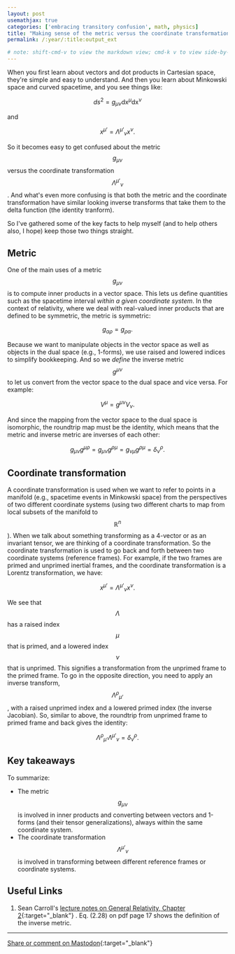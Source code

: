 ```yaml
---
layout: post
usemathjax: true
categories: ['embracing transitory confusion', math, physics]
title: "Making sense of the metric versus the coordinate transformation"
permalink: /:year/:title:output_ext

# note: shift-cmd-v to view the markdown view; cmd-k v to view side-by-side, then can do 'toggle preview locking' command in the 3 dots in the preview tab
---
```


When you first learn about vectors and dot products in Cartesian space, they're simple and easy to understand. And then you learn about Minkowski space and curved spacetime, and you see things like:

$$
ds^2 = g_{\mu \nu} \mathrm{dx}^\mu \mathrm{dx}^\nu 
$$

and

$$
x^{\mu'} = {\Lambda^{\mu'}}_\nu x^\nu .
$$

So it becomes easy to get confused about the metric $$g_{\mu \nu}$$ versus the coordinate transformation $${\Lambda^{\mu'}}_\nu$$. And what's even more confusing is that both the metric and the coordinate transformation have similar looking inverse transforms that take them to the delta function (the identity tranform).

So I've gathered some of the key facts to help myself (and to help others also, I hope) keep those two things straight.

Metric
------

One of the main uses of a metric $$g_{\mu \nu}$$ is to compute inner products in a vector space. This lets us define quantities such as the spacetime interval *within a given coordinate system*. In the context of relativity, where we deal with real-valued inner products that are defined to be symmetric, the metric is symmetric:

$$
g_{\alpha \rho} = g_{\rho \alpha} .
$$

Because we want to manipulate objects in the vector space as well as  objects in the dual space (e.g., 1-forms), we use raised and lowered indices to simplify bookkeeping. And so we *define* the inverse metric $$g^{\mu \nu}$$ to let us convert from the vector space to the dual space and vice versa. For example:

$$
V^\mu = g^{\mu \nu} V_\nu .
$$

And since the mapping from the vector space to the dual space is isomorphic, the roundtrip map must be the identity, which means that the metric and inverse metric are inverses of each other:

$$
g_{\mu \nu} g^{\mu \rho} = g_{\mu \nu} g^{\rho \mu} = g_{\nu \mu} g^{\rho \mu} = \delta^\rho_\nu .
$$

Coordinate transformation
---------------
A coordinate transformation is used when we want to refer to points in a manifold (e.g., spacetime events in Minkowski space) from the perspectives of two different coordinate systems (using two different charts to map from local subsets of the manifold to $$\mathbb{R}^n$$). When we talk about something transforming as a 4-vector or as an invariant tensor, we are thinking of a coordinate transformation. So the coordinate transformation is used to go back and forth between two coordinate systems (reference frames). For example, if the two frames are primed and unprimed inertial frames, and the coordinate transformation is a Lorentz transformation, we have:

$$
x^{\mu'} = {\Lambda^{\mu'}}_\nu x^\nu .
$$

We see that $$\Lambda$$ has a raised index $$\mu$$ that is primed, and a lowered index $$\nu$$ that is unprimed. This signifies a transformation from the unprimed frame to the primed frame. To go in the opposite direction, you need to apply an inverse transform, $${\Lambda^{\rho}}_{\mu’}$$, with a raised unprimed index and a lowered primed index (the inverse Jacobian). So, similar to above, the roundtrip from unprimed frame to primed frame and back gives the identity:

$$
{\Lambda^{\rho}}_{\mu’} {\Lambda^{\mu'}}_\nu = \delta^\rho_\nu .
$$

Key takeaways
-------------
To summarize:
- The metric $$g_{\mu \nu}$$ is involved in inner products and converting between vectors and 1-forms (and their tensor generalizations), always within the same coordinate system.
- The coordinate transformation $${\Lambda^{\mu'}}_\nu$$ is involved in transforming between different reference frames or coordinate systems.

Useful Links
------------

1. Sean Carroll's [lecture notes on General Relativity, Chapter 2](https://preposterousuniverse.com/wp-content/uploads/grnotes-two.pdf){:target="_blank"} . Eq. (2.28) on pdf page 17 shows the definition of the inverse metric.

---

[Share or comment on Mastodon](https://hachyderm.io/@Sunfishstanford/109606999325278742){:target="_blank"}
